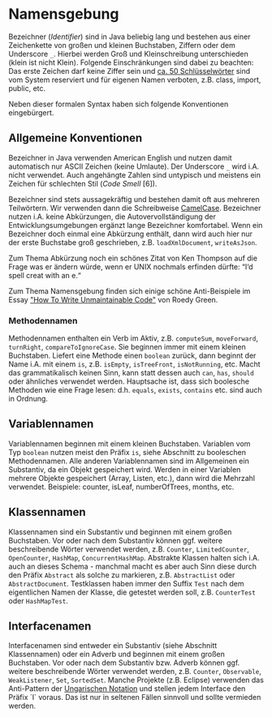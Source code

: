 # Namensgebung

Bezeichner (*Identifier*) sind in Java beliebig lang und bestehen aus einer Zeichenkette 
von großen und kleinen Buchstaben, Ziffern oder dem Underscore `_`. Hierbei werden Groß und Kleinschreibung 
unterschieden (klein ist nicht Klein). Folgende Einschränkungen sind dabei zu beachten: 
Das erste Zeichen darf keine Ziffer sein und 
[ca. 50 Schlüsselwörter](http://docs.oracle.com/javase/tutorial/java/nutsandbolts/_keywords.html) 
sind vom System reserviert und für eigenen Namen verboten, z.B. class, import, public, etc.

Neben dieser formalen Syntax haben sich folgende Konventionen eingebürgert. 

## Allgemeine Konventionen
 
Bezeichner in Java verwenden American English und nutzen damit automatisch nur ASCII Zeichen (keine Umlaute). Der
Underscore `_` wird i.A. nicht verwendet. Auch angehängte Zahlen sind untypisch und meistens ein Zeichen für schlechten
Stil (*Code Smell* [6]).
 
Bezeichner sind stets aussagekräftig und bestehen damit oft aus mehreren Teilwörtern. Wir verwenden dann die Schreibweise 
[CamelCase](http://c2.com/cgi/wiki?CamelCase). Bezeichner nutzen i.A. keine Abkürzungen, die Autovervollständigung der 
Entwicklungsumgebungen ergänzt lange Bezeichner komfortabel. Wenn ein Bezeichner doch einmal eine Abkürzung enthält,
dann wird auch hier nur der erste Buchstabe groß geschrieben, z.B. `loadXmlDocument`, `writeAsJson`.

Zum Thema Abkürzung noch ein schönes Zitat von Ken Thompson auf die Frage was er ändern würde, wenn er UNIX 
nochmals erfinden dürfte: “I‘d spell creat with an e.“

Zum Thema Namensgebung finden sich einige schöne Anti-Beispiele im Essay
["How To Write Unmaintainable Code"](https://www.doc.ic.ac.uk/~susan/475/unmain.html) von Roedy Green.
                  
### Methodennamen

Methodennamen enthalten ein Verb im Aktiv, z.B. `computeSum`, `moveForward`, `turnRight`, `compareToIgnoreCase`. Sie beginnen
immer mit einem kleinen Buchstaben. Liefert eine Methode einen `boolean` zurück, dann beginnt der Name i.A. mit einem
`is`, z.B. `isEmpty`, `isTreeFront`, `isNotRunning`, etc. Macht das grammatikalisch keinen Sinn, kann statt dessen auch
`can`, `has`, `should` oder ähnliches verwendet werden. Hauptsache ist, dass sich boolesche Methoden wie eine Frage lesen: d.h. `equals`,
`exists`, `contains` etc. sind auch in Ordnung.

## Variablennamen

Variablennamen beginnen mit einem kleinen Buchstaben. Variablen vom Typ `boolean` nutzen meist den Präfix `is`, siehe 
Abschnitt zu booleschen Methodennamen. Alle anderen Variablennamen sind im Allgemeinen ein Substantiv, da ein Objekt
gespeichert wird. Werden in einer Variablen mehrere Objekte gespeichert (Array, Listen, etc.), dann wird die Mehrzahl
verwendet. Beispiele: counter, isLeaf, numberOfTrees, months, etc.

## Klassennamen

Klassennamen sind ein Substantiv und beginnen mit einem großen Buchstaben. Vor oder nach dem Substantiv können
ggf. weitere beschreibende Wörter verwendet werden, z.B. `Counter`, `LimitedCounter`, `OpenCounter`, `HashMap`, 
`ConcurrentHashMap`. Abstrakte Klassen halten sich i.A. auch an dieses Schema - manchmal macht es aber auch Sinn
diese durch den Präfix `Abstract` als solche zu markieren, z.B. `AbstractList` oder `AbstractDocument`. Testklassen
haben immer den Suffix `Test` nach dem eigentlichen Namen der Klasse, die getestet werden soll, z.B. `CounterTest`
oder `HashMapTest`.

## Interfacenamen

Interfacenamen sind entweder ein Substantiv (siehe Abschnitt Klassennamen) oder ein Adverb
und beginnen mit einem großen Buchstaben. Vor oder nach dem Substantiv bzw. Adverb können
ggf. weitere beschreibende Wörter verwendet werden, z.B. `Counter`, `Observable`, `WeakListener`, 
`Set`, `SortedSet`. Manche Projekte (z.B. Eclipse) verwenden das Anti-Pattern der
[Ungarischen Notation](http://msdn.microsoft.com/de-de/library/aa260976(VS.60).aspx) 
und stellen jedem Interface den Präfix `I` voraus. Das ist nur in seltenen Fällen sinnvoll und sollte 
vermieden werden.
